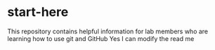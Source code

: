 # start-here
This repository contains helpful information for lab members who are learning how to use git and GitHub
Yes I can modify the read me